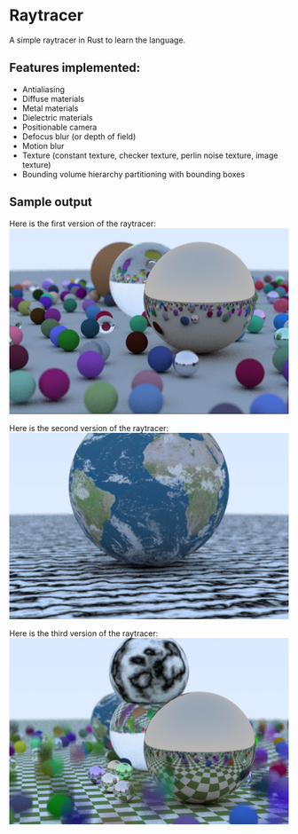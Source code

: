 # Raytracer

A simple raytracer in Rust to learn the language.

## Features implemented:
- Antialiasing
- Diffuse materials
- Metal materials
- Dielectric materials
- Positionable camera
- Defocus blur (or depth of field)
- Motion blur
- Texture (constant texture, checker texture, perlin noise texture, image texture)
- Bounding volume hierarchy partitioning with bounding boxes

## Sample output

Here is the first version of the raytracer:
![Version 0](imgs/version0.jpg)

Here is the second version of the raytracer:
![Version 1](imgs/version1.png)

Here is the third version of the raytracer:
![Version 2](imgs/version2.png)
